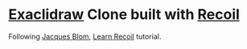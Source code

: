 # [Exaclidraw](https://excalidraw.com/) Clone built with [Recoil](https://recoiljs.org/)

Following [Jacques Blom](https://github.com/jacques-blom), [Learn Recoil](https://learnrecoil.com/) tutorial.
